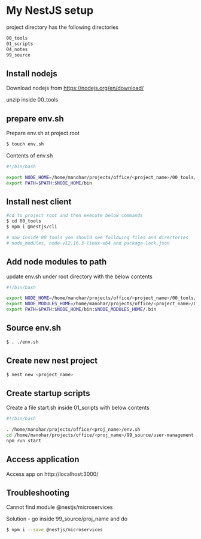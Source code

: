 # My NestJS setup

project directory has the following directories

```bash
00_tools
01_scripts
04_notes
99_source
```



## Install nodejs

Download nodejs from <https://nodejs.org/en/download/>

unzip inside 00_tools

## prepare env.sh

Prepare env.sh at project root

```bash
$ touch env.sh
```

Contents of env.sh

```bash
#!/bin/bash

export NODE_HOME=/home/manohar/projects/office/<project_name>/00_tools/node-v12.16.3-linux-x64
export PATH=$PATH:$NODE_HOME/bin
```

## Install nest client

```bash
#cd to project root and then execute below commands
$ cd 00_tools
$ npm i @nestjs/cli

# now inside 00_tools you should see following files and directories
# node_modules, node-v12.16.3-linux-x64 and package-lock.json
```

## Add node modules to path

update env.sh under root directory with the below contents

```bash
#!/bin/bash

export NODE_HOME=/home/manohar/projects/office/<project_name>/00_tools/node-v12.16.3-linux-x64
export NODE_MODULES_HOME=/home/manohar/projects/office/<project_name>/00_tools/node_modules
export PATH=$PATH:$NODE_HOME/bin:$NODE_MODULES_HOME/.bin
```

## Source env.sh

```bash
$ . ./env.sh
```

## Create new nest project

```bash
$ nest new <project_name>
```

## Create startup scripts

Create a file start.sh inside 01_scripts with below contents

```bash
#!/bin/bash

. /home/manohar/projects/office/<proj_name>/env.sh
cd /home/manohar/projects/office/<proj_name>/99_source/user-management
npm run start
```

## Access application

Access app on http://localhost:3000/

## Troubleshooting

Cannot find module @nestjs/microservices

Solution - go inside 99_source/proj_name and do 

```bash
$ npm i --save @nestjs/microservices
```

